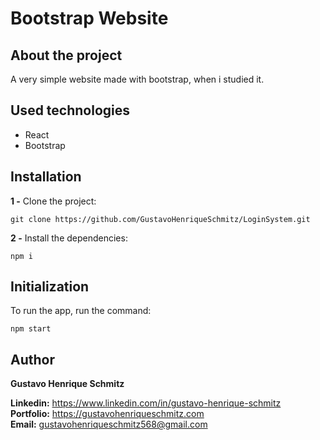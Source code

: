 # Bootstrap Website

## About the project
 A very simple website made with bootstrap, when i studied it.

## Used technologies
- React
- Bootstrap

## Installation

**1 -** Clone the project:

```
git clone https://github.com/GustavoHenriqueSchmitz/LoginSystem.git
```

**2 -** Install the dependencies:
```
npm i
```

## Initialization
To run the app, run the command:
```
npm start
```

## Author
**Gustavo Henrique Schmitz**

**Linkedin:** https://www.linkedin.com/in/gustavo-henrique-schmitz  
**Portfolio:** https://gustavohenriqueschmitz.com  
**Email:** gustavohenriqueschmitz568@gmail.com  

